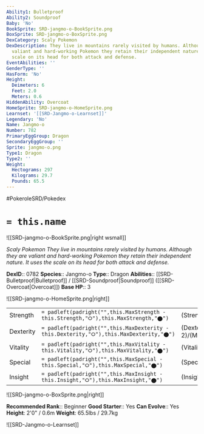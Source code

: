 ```yaml
---
Ability1: Bulletproof
Ability2: Soundproof
Baby: 'No'
BookSprite: SRD-jangmo-o-BookSprite.png
BoxSprite: SRD-jangmo-o-BoxSprite.png
DexCategory: Scaly Pokemon
DexDescription: They live in mountains rarely visited by humans. Although they are
  valiant and hard-working Pokemon they retain their independent nature. It uses the
  scale on its head for both attack and defense.
EventAbilities: ''
GenderType: ''
HasForm: 'No'
Height:
  Deimeters: 6
  Feet: 2.0
  Meters: 0.6
HiddenAbility: Overcoat
HomeSprite: SRD-jangmo-o-HomeSprite.png
Learnset: '[[SRD-Jangmo-o-Learnset]]'
Legendary: 'No'
Name: Jangmo-o
Number: 782
PrimaryEggGroup: Dragon
SecondaryEggGroup: ''
Sprite: jangmo-o.png
Type1: Dragon
Type2: ''
Weight:
  Hectograms: 297
  Kilograms: 29.7
  Pounds: 65.5
---
```


#PokeroleSRD/Pokedex

# `= this.name`

![[SRD-jangmo-o-BookSprite.png|right wsmall]]

*Scaly Pokemon*
*They live in mountains rarely visited by humans. Although they are valiant and hard-working Pokemon they retain their independent nature. It uses the scale on its head for both attack and defense.*

**DexID**:: 0782
**Species**:: Jangmo-o
**Type**:: Dragon
**Abilities**:: [[SRD-Bulletproof|Bulletproof]] / [[SRD-Soundproof|Soundproof]] ([[SRD-Overcoat|Overcoat]])
**Base HP**:: 3

![[SRD-jangmo-o-HomeSprite.png|right]]

|           |                                                                                        |                                          |
| --------- | -------------------------------------------------------------------------------------- | ---------------------------------------- |
| Strength  | `= padleft(padright("",this.MaxStrength - this.Strength,"⭘"),this.MaxStrength,"⬤")`    | (Strength::2)/(MaxStrength::4)   |
| Dexterity | `= padleft(padright("",this.MaxDexterity - this.Dexterity,"⭘"),this.MaxDexterity,"⬤")` | (Dexterity:: 2)/(MaxDexterity::4) |
| Vitality  | `= padleft(padright("",this.MaxVitality - this.Vitality,"⭘"),this.MaxVitality,"⬤")`    | (Vitality::2)/(MaxVitality::4)   |
| Special   | `= padleft(padright("",this.MaxSpecial - this.Special,"⭘"),this.MaxSpecial,"⬤")`       | (Special::2)/(MaxSpecial::4)     |
| Insight   | `= padleft(padright("",this.MaxInsight - this.Insight,"⭘"),this.MaxInsight,"⬤")`       | (Insight::2)/(MaxInsight::4)     |

![[SRD-jangmo-o-BoxSprite.png|right]]

**Recommended Rank**:: Beginner
**Good Starter**:: Yes
**Can Evolve**:: Yes
**Height**: 2'0" / 0.6m
**Weight**: 65.5lbs / 29.7kg

![[SRD-Jangmo-o-Learnset]]